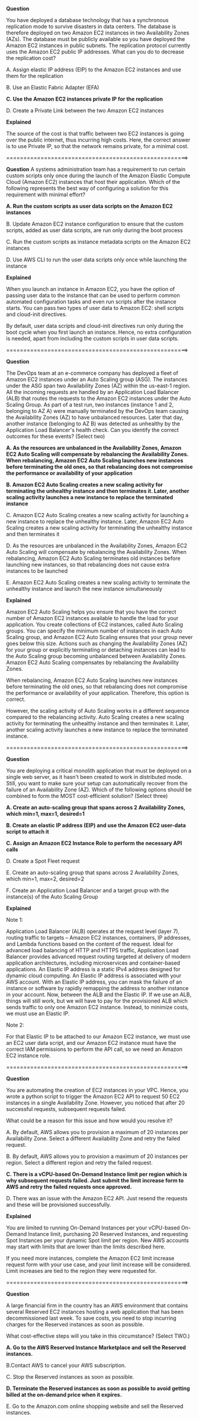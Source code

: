**Question**

You have deployed a database technology that has a synchronous replication mode to survive disasters in data centers. The database is therefore deployed on two Amazon EC2 instances in two Availability Zones (AZs). The database must be publicly available so you have deployed the Amazon EC2 instances in public subnets. The replication protocol currently uses the Amazon EC2 public IP addresses.
What can you do to decrease the replication cost?

A. Assign elastic IP address (EIP) to the Amazon EC2 instances and use them for the replication

B. Use an Elastic Fabric Adapter (EFA)

**C. Use the Amazon EC2 instances private IP for the replication**

D. Create a Private Link between the two Amazon EC2 instances

**Explained**

The source of the cost is that traffic between two EC2 instances is going over the public internet, thus incurring high costs. Here, the correct answer is to use Private IP, so that the network remains private, for a minimal cost.

=====================================================>

**Question**
A systems administration team has a requirement to run certain custom scripts only once during the launch of the Amazon Elastic Compute Cloud (Amazon EC2) instances that host their application.
Which of the following represents the best way of configuring a solution for this requirement with minimal effort?

**A. Run the custom scripts as user data scripts on the Amazon EC2 instances**

B. Update Amazon EC2 instance configuration to ensure that the custom scripts, added as user data scripts, are run only during the boot process 

C. Run the custom scripts as instance metadata scripts on the Amazon EC2 instances

D. Use AWS CLI to run the user data scripts only once while launching the instance

**Explained**

When you launch an instance in Amazon EC2, you have the option of passing user data to the instance that can be used to perform common automated configuration tasks and even run scripts after the instance starts. You can pass two types of user data to Amazon EC2: shell scripts and cloud-init directives.

By default, user data scripts and cloud-init directives run only during the boot cycle when you first launch an instance. Hence, no extra configuration is needed, apart from including the custom scripts in user data scripts.

=====================================================>

**Question**

The DevOps team at an e-commerce company has deployed a fleet of Amazon EC2 instances under an Auto Scaling group (ASG). The instances under the ASG span two Availability Zones (AZ) within the us-east-1 region. All the incoming requests are handled by an Application Load Balancer (ALB) that routes the requests to the Amazon EC2 instances under the Auto Scaling Group. As part of a test run, two instances (instance 1 and 2, belonging to AZ A) were manually terminated by the DevOps team causing the Availability Zones (AZ) to have unbalanced resources. Later that day, another instance (belonging to AZ B) was detected as unhealthy by the Application Load Balancer's health check.
Can you identify the correct outcomes for these events? (Select two)

**A. As the resources are unbalanced in the Availability Zones, Amazon EC2 Auto Scaling will compensate by rebalancing the Availability Zones. When rebalancing, Amazon EC2 Auto Scaling launches new instances before terminating the old ones, so that rebalancing does not compromise the performance or availability of your application**

**B. Amazon EC2 Auto Scaling creates a new scaling activity for terminating the unhealthy instance and then terminates it. Later, another scaling activity launches a new instance to replace the terminated instance**

C. Amazon EC2 Auto Scaling creates a new scaling activity for launching a new instance to replace the unhealthy instance. Later, Amazon EC2 Auto Scaling creates a new scaling activity for terminating the unhealthy instance and then terminates it

D. As the resources are unbalanced in the Availability Zones, Amazon EC2 Auto Scaling will compensate by rebalancing the Availability Zones. When rebalancing, Amazon EC2 Auto Scaling terminates old instances before launching new instances, so that rebalancing does not cause extra instances to be launched

E. Amazon EC2 Auto Scaling creates a new scaling activity to terminate the unhealthy instance and launch the new instance simultaneously

**Explained**

Amazon EC2 Auto Scaling helps you ensure that you have the correct number of Amazon EC2 instances available to handle the load for your application. You create collections of EC2 instances, called Auto Scaling groups. You can specify the minimum number of instances in each Auto Scaling group, and Amazon EC2 Auto Scaling ensures that your group never goes below this size. Actions such as changing the Availability Zones (AZ) for your group or explicitly terminating or detaching instances can lead to the Auto Scaling group becoming unbalanced between Availability Zones. Amazon EC2 Auto Scaling compensates by rebalancing the Availability Zones.

When rebalancing, Amazon EC2 Auto Scaling launches new instances before terminating the old ones, so that rebalancing does not compromise the performance or availability of your application. Therefore, this option is correct.

However, the scaling activity of Auto Scaling works in a different sequence compared to the rebalancing activity. Auto Scaling creates a new scaling activity for terminating the unhealthy instance and then terminates it. Later, another scaling activity launches a new instance to replace the terminated instance.

=====================================================>

**Question**

You are deploying a critical monolith application that must be deployed on a single web server, as it hasn't been created to work in distributed mode. Still, you want to make sure your setup can automatically recover from the failure of an Availability Zone (AZ).
Which of the following options should be combined to form the MOST cost-efficient solution? (Select three)

**A. Create an auto-scaling group that spans across 2 Availability Zones, which min=1, max=1, desired=1**

**B. Create an elastic IP address (EIP) and use the Amazon EC2 user-data script to attach it**

**C. Assign an Amazon EC2 Instance Role to perform the necessary API calls**

D. Create a Spot Fleet request 

E. Create an auto-scaling group that spans across 2 Availability Zones, which min=1, max=2, desired=2

F. Create an Application Load Balancer and a target group with the instance(s) of the Auto Scaling Group

**Explained**

Note 1:

Application Load Balancer (ALB) operates at the request level (layer 7), routing traffic to targets – Amazon EC2 instances, containers, IP addresses, and Lambda functions based on the content of the request. Ideal for advanced load balancing of HTTP and HTTPS traffic, Application Load Balancer provides advanced request routing targeted at delivery of modern application architectures, including microservices and container-based applications.
An Elastic IP address is a static IPv4 address designed for dynamic cloud computing. An Elastic IP address is associated with your AWS account. With an Elastic IP address, you can mask the failure of an instance or software by rapidly remapping the address to another instance in your account.
Now, between the ALB and the Elastic IP. If we use an ALB, things will still work, but we will have to pay for the provisioned ALB which sends traffic to only one Amazon EC2 instance. Instead, to minimize costs, we must use an Elastic IP.

Note 2:

For that Elastic IP to be attached to our Amazon EC2 instance, we must use an EC2 user data script, and our Amazon EC2 instance must have the correct IAM permissions to perform the API call, so we need an Amazon EC2 instance role.


=====================================================>

**Question**

You are automating the creation of EC2 instances in your VPC. Hence, you wrote a python script to trigger the Amazon EC2 API to request 50 EC2 instances in a single Availability Zone. However, you noticed that after 20 successful requests, subsequent requests failed.

What could be a reason for this issue and how would you resolve it?

A. By default, AWS allows you to provision a maximum of 20 instances per Availability Zone. Select a different Availability Zone and retry the failed request.

B. By default, AWS allows you to provision a maximum of 20 instances per region. Select a different region and retry the failed request.

**C. There is a vCPU-based On-Demand Instance limit per region which is why subsequent requests failed. Just submit the limit increase form to AWS and retry the failed requests once approved.**

D. There was an issue with the Amazon EC2 API. Just resend the requests and these will be provisioned successfully.

**Explained**

You are limited to running On-Demand Instances per your vCPU-based On-Demand Instance limit, purchasing 20 Reserved Instances, and requesting Spot Instances per your dynamic Spot limit per region. New AWS accounts may start with limits that are lower than the limits described here.

If you need more instances, complete the Amazon EC2 limit increase request form with your use case, and your limit increase will be considered. Limit increases are tied to the region they were requested for.

=====================================================>

**Question**

A large financial firm in the country has an AWS environment that contains several Reserved EC2 instances hosting a web application that has been decommissioned last week. To save costs, you need to stop incurring charges for the Reserved instances as soon as possible.

What cost-effective steps will you take in this circumstance? (Select TWO.)

**A. Go to the AWS Reserved Instance Marketplace and sell the Reserved instances.**

B.Contact AWS to cancel your AWS subscription.

C. Stop the Reserved instances as soon as possible.

**D. Terminate the Reserved instances as soon as possible to avoid getting billed at the on-demand price when it expires.**

E. Go to the Amazon.com online shopping website and sell the Reserved instances.